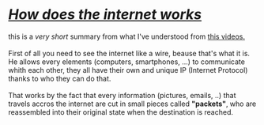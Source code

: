 # <u>***How does the internet works***</u>
this is a *very short* summary from what I've understood from [this videos.](https://www.youtube.com/watch?v=7_LPdttKXPc)
<br></br>
First of all you need to see the internet like a wire, beause that's what it is. He allows every elements (computers, smartphones, ...) to communicate whith each other, they all have their own and unique IP (Internet Protocol) thanks to who they can do that.<br></br>
That works by the fact that every information (pictures, emails, ..) that travels accros the internet are cut in small pieces called **"packets"**, who are reassembled into their original state when the destination is reached. 
